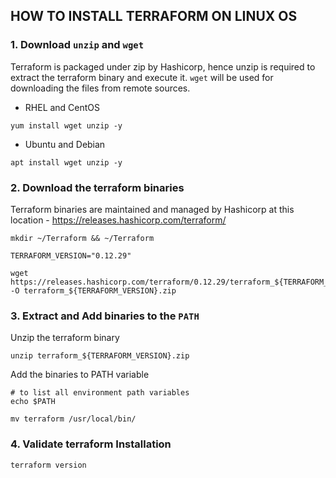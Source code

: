 ## HOW TO INSTALL TERRAFORM ON LINUX OS

### 1. Download `unzip` and `wget`

Terraform is packaged under zip by Hashicorp, hence unzip is required to extract the terraform binary and execute it. `wget` will be used for downloading the files from remote sources.

* RHEL and CentOS
```
yum install wget unzip -y
```

* Ubuntu and Debian
```
apt install wget unzip -y
```

### 2. Download the terraform binaries

Terraform binaries are maintained and managed by Hashicorp at this location - https://releases.hashicorp.com/terraform/

```
mkdir ~/Terraform && ~/Terraform

TERRAFORM_VERSION="0.12.29"

wget https://releases.hashicorp.com/terraform/0.12.29/terraform_${TERRAFORM_VERSION}_linux_amd64.zip -O terraform_${TERRAFORM_VERSION}.zip

```

### 3. Extract and Add binaries to the `PATH`

Unzip the terraform binary
```
unzip terraform_${TERRAFORM_VERSION}.zip
```

Add the binaries to PATH variable
```
# to list all environment path variables
echo $PATH

mv terraform /usr/local/bin/
```

### 4. Validate terraform Installation
```
terraform version
```

